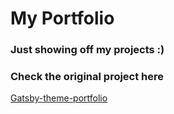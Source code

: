# My Portfolio

### Just showing off my projects :)

### Check the original project here

[Gatsby-theme-portfolio](https://github.com/smakosh/gatsby-theme-portfolio)
